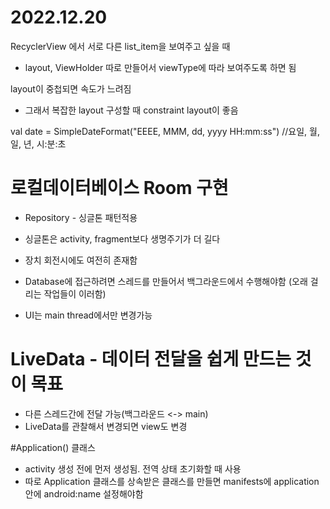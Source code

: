 # 2022.12.20
RecyclerView 에서 서로 다른 list_item을 보여주고 싶을 때
- layout, ViewHolder 따로 만들어서 viewType에 따라 보여주도록 하면 됨 

layout이 중첩되면 속도가 느려짐
- 그래서 복잡한 layout 구성할 때 constraint layout이 좋음

val date = SimpleDateFormat("EEEE, MMM, dd, yyyy HH:mm:ss") //요일, 월, 일, 년, 시:분:초

# 로컬데이터베이스 Room 구현
- Repository - 싱글톤 패턴적용
- 싱글톤은 activity, fragment보다 생명주기가 더 길다
- 장치 회전시에도 여전히 존재함 

- Database에 접근하려면 스레드를 만들어서 백그라운드에서 수행해야함 (오래 걸리는 작업들이 이러함)
- UI는 main thread에서만 변경가능

# LiveData - 데이터 전달을 쉽게 만드는 것이 목표
- 다른 스레드간에 전달 가능(백그라운드 <-> main)
- LiveData를 관찰해서 변경되면 view도 변경

#Application() 클래스
- activity 생성 전에 먼저 생성됨. 전역 상태 초기화할 때 사용
- 따로 Application 클래스를 상속받은 클래스를 만들면 manifests에 application 안에 android:name 설정해야함
